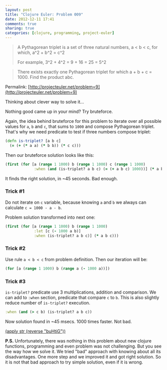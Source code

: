 ```yaml
---
layout: post
title: "Clojure Euler: Problem 009"
date: 2012-12-11 17:41
comments: true
sharing: true
categories: [clojure, programming, project-euler]
---
```


>  A Pythagorean triplet is a set of three natural numbers, a < b < c, for which, a^2 + b^2 = c^2
>
> For example, 3^2 + 4^2 = 9 + 16 = 25 = 5^2

> There exists exactly one Pythagorean triplet for which a + b + c = 1000.
> Find the product abc.

Permalink: [http://projecteuler.net/problem=9](http://projecteuler.net/problem=9)

<!-- more -->

Thinking about clever way to solve it...

Nothing good came up in your mind? Try bruteforce.

Again, the idea behind bruteforce for this problem to iterate over all possible values
for `a`, `b` and `c`, that sums to `1000` and compose Pythagorean triplet.
That's why we need predicate to test if three numbers compose triplet:

``` clojure
(defn is-triplet? [a b c]
  (= (+ (* a a) (* b b)) (* c c)))
```

Then our bruteforce solution looks like this:

``` clojure
(first (for [a (range 1 1000) b (range 1 1000) c (range 1 1000)
             :when (and (is-triplet? a b c) (= (+ a b c) 1000))] (* a b c)))
```

It finds the right solution, in ~45 seconds. Bad enough.

### Trick #1

Do not iterate on `c` variable, because knowing `a` and `b` we always
can calculate `c = 1000 - a - b`.

Problem solution transformed into next one:

``` clojure
(first (for [a (range 1 1000) b (range 1 1000)
             :let [c (- 1000 a b)]
             :when (is-triplet? a b c)] (* a b c)))
```

### Trick #2

Use rule `a < b < c` from problem definition. Then our iteration will be:

``` clojure
(for [a (range 1 1000) b (range a (- 1000 a))])
```

### Trick #3

`is-triplet?` predicate use 3 multiplications, addition and comparison.
We can add to `:when` section, predicate that compare `c` to `b`. This is also
slightly reduce number of `is-triplet?` execution.

``` clojure
:when (and (> c b) (is-triplet? a b c))
```

Now solution found in ~45 msecs. 1000 times faster. Not bad.

[(apply str (reverse "buHtiG"))](https://github.com/mishadoff/project-euler/blob/master/src/project_euler/problem009.clj)

**P.S.** Unfortunately, there was nothing in this problem about new clojure
functions, programming and even problem was not challenging. But you see the way how
we solve it. We tried "bad" approach with knowing about all its disadvantages.
One more step and we improved it and got right solution. So it is not that bad
approach to try simple solution, even if it is wrong.
